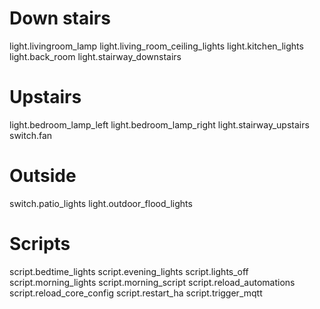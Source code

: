 
# Down stairs
light.livingroom_lamp
light.living_room_ceiling_lights
light.kitchen_lights
light.back_room
light.stairway_downstairs

# Upstairs
light.bedroom_lamp_left
light.bedroom_lamp_right
light.stairway_upstairs
switch.fan

# Outside
switch.patio_lights
light.outdoor_flood_lights

# Scripts
script.bedtime_lights
script.evening_lights
script.lights_off
script.morning_lights
script.morning_script
script.reload_automations
script.reload_core_config
script.restart_ha
script.trigger_mqtt

